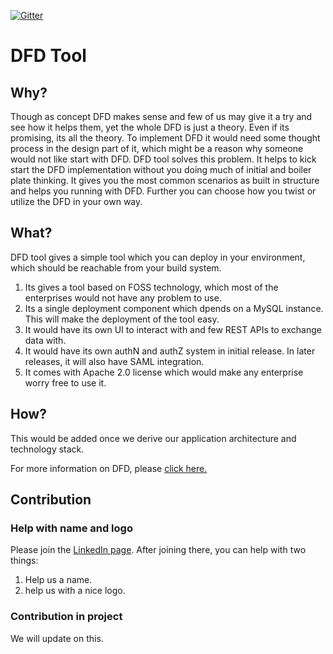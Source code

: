 [![Gitter](https://badges.gitter.im/eclatian/DFD-Tool.svg)](https://gitter.im/eclatian/DFD-Tool?utm_source=badge&utm_medium=badge&utm_campaign=pr-badge)

# DFD Tool
## Why?

Though as concept DFD makes sense and few of us may give it a try and see how it helps them, yet the whole DFD is just a theory. Even if its promising, its all the theory. To implement DFD it would need some thought process in the design part of it, which might be a reason why someone would not like start with DFD. DFD tool solves this problem. It helps to kick start the DFD implementation without you doing much of initial and boiler plate thinking. It gives you the most common scenarios as built in structure and helps you running with DFD. Further you can choose how you twist or utilize the DFD in your own way. 

## What?

DFD tool gives a simple tool which you can deploy in your environment, which should be reachable from your build system. 
1. Its gives a tool based on FOSS technology, which most of the enterprises would not have any problem to use.
2. Its a single deployment component which dpends on a MySQL instance. This will make the deployment of the tool easy.
3. It would have its own UI to interact with and few REST APIs to exchange data with.
4. It would have its own authN and authZ system in initial release. In later releases, it will also have SAML integration.
5. It comes with Apache 2.0 license which would make any enterprise worry free to use it.

## How?

This would be added once we derive our application architecture and technology stack.

For more information on DFD, please [click here.](https://dfd.how)

## Contribution

### Help with name and logo
Please join the [LinkedIn page](https://www.linkedin.com/groups/10543155/). After joining there, you can help with two things:
1. Help us a name.
2. help us with a nice logo.

### Contribution in project

We will update on this.




